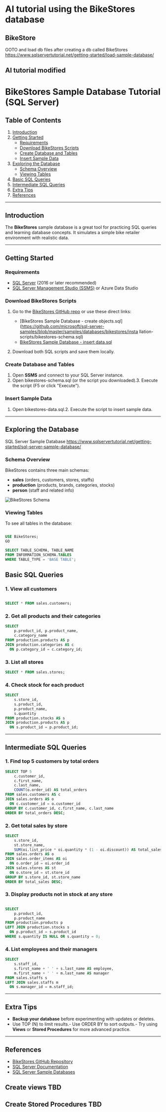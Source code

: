 # AI tutorial using the BikeStores database

## BikeStore

GOTO and load db files after creating a db called BikeStores https://www.sqlservertutorial.net/getting-started/load-sample-database/

## AI tutorial modified

# BikeStores Sample Database Tutorial (SQL Server)

## Table of Contents

1. [Introduction](#introduction)
2. [Getting Started](#getting-started)
   - [Requirements](#requirements)
   - [Download BikeStores Scripts](#download-bikestores-scripts)
   - [Create Database and Tables](#create-database-and-tables)
   - [Insert Sample Data](#insert-sample-data)
3. [Exploring the Database](#exploring-the-database)
   - [Schema Overview](#schema-overview)
   - [Viewing Tables](#viewing-tables)
4. [Basic SQL Queries](#basic-sql-queries)
5. [Intermediate SQL Queries](#intermediate-sql-queries)
6. [Extra Tips](#extra-tips)
7. [References](#references)

---

## Introduction

The **BikeStores** sample database is a great tool for practicing SQL queries and learning database concepts. It simulates a simple bike retailer environment with realistic data.

---

## Getting Started

### Requirements

- [SQL Server](https://www.microsoft.com/en-us/sql-server/sql-server-downloads) (2016 or later recommended)
- [SQL Server Management Studio (SSMS)](https://aka.ms/ssms) or Azure Data Studio

### Download BikeStores Scripts

1. Go to the [BikeStores GitHub repo](https://github.com/microsoft/sql-server-samples/tree/master/samples/databases/bikestores) or use these direct links:
    - [BikeStores Sample Database - create objects.sql](https://github.com/microsoft/sql-server-samples/blob/master/samples/databases/bikestores/insta llation-scripts/bikestores-schema.sql)
    - [BikeStores Sample Database - insert data.sql](https://github.com/microsoft/sql-server-samples/blob/master/samples/databases/bikestores/installation-scripts/bikestores-data.sql)

2. Download both SQL scripts and save them locally.

### Create Database and Tables

1. Open **SSMS** and connect to your SQL Server instance.
2. Open bikestores-schema.sql (or the script you downloaded).3. Execute the script (F5 or click "Execute").

### Insert Sample Data

1. Open bikestores-data.sql.2. Execute the script to insert sample data.

---

## Exploring the Database

SQL Server Sample Database https://www.sqlservertutorial.net/getting-started/sql-server-sample-database/

### Schema Overview

BikeStores contains three main schemas:
- **sales** (orders, customers, stores, staffs)
- **production** (products, brands, categories, stocks)
- **person** (staff and related info)

![BikeStores Schema](https://github.com/microsoft/sql-server-samples/raw/master/samples/databases/bikestores/bikestores-schema.png)


### Viewing Tables

To see all tables in the database:

```sql

USE BikeStores;
GO

SELECT TABLE_SCHEMA, TABLE_NAME
FROM INFORMATION_SCHEMA.TABLES
WHERE TABLE_TYPE = 'BASE TABLE';


```

## Basic SQL Queries

### 1. View all customers

```sql

SELECT * FROM sales.customers;

```

### 2. Get all products and their categories

```sql
SELECT 
    p.product_id, p.product_name, 
    c.category_name
FROM production.products AS p
JOIN production.categories AS c
  ON p.category_id = c.category_id;

```

### 3. List all stores

```sql
SELECT * FROM sales.stores;

```

### 4. Check stock for each product

```sql
SELECT 
    s.store_id, 
    s.product_id, 
    p.product_name, 
    s.quantity
FROM production.stocks AS s
JOIN production.products AS p
  ON s.product_id = p.product_id;

```
---

## Intermediate SQL Queries

### 1. Find top 5 customers by total orders

```sql
SELECT TOP 5
    c.customer_id,
    c.first_name,
    c.last_name,
    COUNT(o.order_id) AS total_orders
FROM sales.customers AS c
JOIN sales.orders AS o
  ON c.customer_id = o.customer_id
GROUP BY c.customer_id, c.first_name, c.last_name
ORDER BY total_orders DESC;

```

### 2. Get total sales by store

```sql
SELECT 
    s.store_id,
    st.store_name,
    SUM(oi.list_price * oi.quantity * (1 - oi.discount)) AS total_sales
FROM sales.orders AS o
JOIN sales.order_items AS oi
  ON o.order_id = oi.order_id
JOIN sales.stores AS st
  ON o.store_id = st.store_id
GROUP BY s.store_id, st.store_name
ORDER BY total_sales DESC;

```

### 3. Display products not in stock at any store

```sql

SELECT 
    p.product_id, 
    p.product_name
FROM production.products p
LEFT JOIN production.stocks s
  ON p.product_id = s.product_id
WHERE s.quantity IS NULL OR s.quantity = 0;

```

### 4. List employees and their managers

```sql
SELECT
    s.staff_id,
    s.first_name + ' ' + s.last_name AS employee,
    m.first_name + ' ' + m.last_name AS manager
FROM sales.staffs s
LEFT JOIN sales.staffs m
  ON s.manager_id = m.staff_id;

```
---

## Extra Tips

- **Backup your database** before experimenting with updates or deletes.
- Use TOP (N) to limit results.- Use ORDER BY to sort outputs.- Try using **Views** or **Stored Procedures** for more advanced practice.

---

## References

- [BikeStores GitHub Repository](https://github.com/microsoft/sql-server-samples/tree/master/samples/databases/bikestores)
- [SQL Server Documentation](https://docs.microsoft.com/en-us/sql/?view=sql-server-ver16)
- [SQL Server Sample Databases](https://github.com/microsoft/sql-server-samples)

## Create views TBD

## Create Stored Procedures TBD